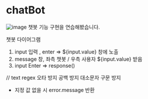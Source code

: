 # chatBot
![image](https://user-images.githubusercontent.com/104504666/191394949-a6266fbd-3500-4711-9798-410c4c1b4cfc.png)
챗봇 기능 구현을 연습해봤습니다.

챗봇 다이어그램

1. input 입력 , enter => ${input.value} 창에 노출
2. message 창, 좌측 챗봇 / 우측 사용자 ${input.value} 받음
3. input Enter => response()

// text regex
오타 방지
공백 방지
대소문자 구문 방지

* 지정 값 없을 시 error.message 반환
